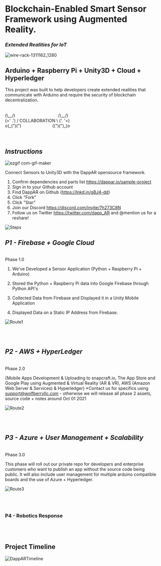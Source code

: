 

<h1> Blockchain-Enabled Smart Sensor Framework using Augmented Reality. </h1><h3><i>Extended Realities for IoT </i></h3>


![wire-rack-1311162_1280](https://user-images.githubusercontent.com/21232416/128045442-877ba8f7-c6fd-4186-a07d-124f3e744706.jpg)

<h2> Arduino + Raspberry Pi + Unity3D + Cloud + Hyperledger </h2>
This project was built to help developers create extended realities that communicate with Arduino and require the security of blockchain decentralization.
<br>
<br>
<br>
 (\__/)  &nbsp;&nbsp;&nbsp;&nbsp;&nbsp;&nbsp;&nbsp;&nbsp;&nbsp;&nbsp;&nbsp;&nbsp;&nbsp;&nbsp;&nbsp;&nbsp;&nbsp;&nbsp;&nbsp;&nbsp;&nbsp;&nbsp;&nbsp;&nbsp;&nbsp;&nbsp;&nbsp;&nbsp;&nbsp;&nbsp;&nbsp;&nbsp;&nbsp;&nbsp;     /)__/) <br>
 (=' .') / COLLABORATION \ ('. '=) <br>
o(_(")(") &nbsp;&nbsp;&nbsp;&nbsp;&nbsp;&nbsp;&nbsp;&nbsp;&nbsp;&nbsp;&nbsp;&nbsp;&nbsp;&nbsp;&nbsp;&nbsp;&nbsp;&nbsp;&nbsp;&nbsp;&nbsp;&nbsp;&nbsp;&nbsp;  ((")(")_)o <br>              
<br>
<br>
<h2><i> Instructions </i></h2>

![ezgif com-gif-maker](https://user-images.githubusercontent.com/21232416/128106988-1b5dd77d-e833-405e-946c-c0c085dc2b30.gif)

Connect Sensors to Unity3D with the DappAR opensource framework.
1. Confirm dependencies and parts list https://dappar.io/sample-project
2. Sign in to your Github account
3. Find DappAR on Github (https://lnkd.in/gBJ4-dd)
4. Click "Fork"
5. Click "Star"
6. Join our Discord https://discord.com/invite/7h273C8N
7. Follow us on Twitter https://twitter.com/dapp_AR and @mention us for a reshare!


![Steps](https://user-images.githubusercontent.com/21232416/128091767-82950aad-ea8f-43e2-ad70-6ff6ac5f4330.png)



<h2><b><i>P1 - Firebase + Google Cloud </h2></b></i><br>
Phase 1.0

1. We've Developed a Sensor Application (Python + Raspberry Pi + Arduino)

2. Stored the Python + Raspberry Pi data into Google Firebase through Python API's

3. Collected Data from Firebase and Displayed it in a Unity Mobile Application

4. Displayed Data on a Static IP Address from Firebase. 


![Route1](https://user-images.githubusercontent.com/21232416/128073048-85c368e7-3e97-43a5-a69c-4d06db8c4647.png)


<br>
<br>
 <h2><b><i>P2 - AWS + HyperLedger </i></h2></b><br>
Phase 2.0

{Mobile Apps Development & Uploading to snapcraft.io, The App Store and Google Play using Augmented & Virtual Reality (AR & VR), AWS (Amazon Web Server & Services) & Hyperledger} *Contact us for specifics using support@wolfberryllc.com - otherwise we will release all phase 2 assets, source code + notes around Oct 01 2021

![Route2](https://user-images.githubusercontent.com/21232416/128077122-1d21fcdb-ceea-4364-9868-481e9875f399.png)

<br>
<br>
 <h2><i><b>P3 - Azure + User Management + Scalability </h2></i></b><br>
 Phase 3.0
 
This phase will roll out our private repo for developers and enterprise customers who want to publish an app without the source code being public. It will also include user management for multiple arduino compatible boards and the use of Azure + Hyperledger. 
 
![Route3](https://user-images.githubusercontent.com/21232416/128091842-326f0935-0917-4f3d-9589-e0437e4c437a.png)



<br>
<br>
<h3><b>P4 - Robotics Response</h3></b><br>
 


<br>
<h2> Project Timeline </h2>




![DappARTimeline](https://user-images.githubusercontent.com/21232416/128092193-f2caf33f-be77-474e-bfe2-bc2df0df442a.png)


